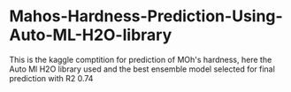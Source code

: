 # Mahos-Hardness-Prediction-Using-Auto-ML-H2O-library
This is the kaggle comptition for prediction of MOh's hardness, here the Auto Ml H2O library used and the best ensemble model selected for final prediction with R2 0.74
